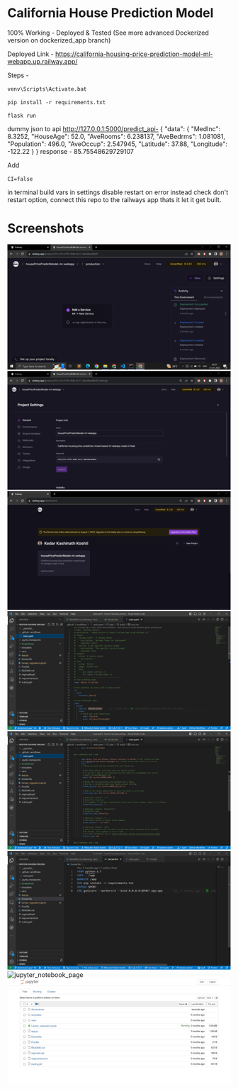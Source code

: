 # California House Prediction Model

100% Working - Deployed & Tested (See more advanced Dockerized version on dockerized_app branch) 

Deployed Link - https://california-housing-price-prediction-model-ml-webapp.up.railway.app/

Steps -

```
venv\Scripts\Activate.bat
```

```
pip install -r requirements.txt
```

```
flask run
```

dummy json to api http://127.0.0.1:5000/predict_api-
{
"data": {
"MedInc": 8.3252,
"HouseAge": 52.0,
"AveRooms": 6.238137,
"AveBedrms": 1.081081,
"Population": 496.0,
"AveOccup": 2.547945,
"Latitude": 37.88,
"Longitude": -122.22
}
}
response - 85.75548629729107

Add

```
CI=false
```

in terminal build vars
in settings disable restart on error instead check don't restart option, connect this repo to the railways app thats it let it get built.

# Screenshots

<img src="./Screenshots/ss3.PNG" alt="railways_deployed_page" />
<img src="./Screenshots/ss4.PNG" alt="railways_deployed_page2" />
<img src="./Screenshots/ss5.PNG" alt="railways_deployed_page3" />
<img src="./Screenshots/ss6.PNG" alt="yaml_workflow_automation_page" />
<img src="./Screenshots/ss7.PNG" alt="yaml_workflow_automation_page2" />
<img src="./Screenshots/ss8.PNG" alt="yaml_workflow_automation_page3" />
<img src="./Screenshots/ss1.png" alt="jupyter_notebook_page" />
<img src="./Screenshots/ss2.png" alt="jupyter_notebook_page2" />